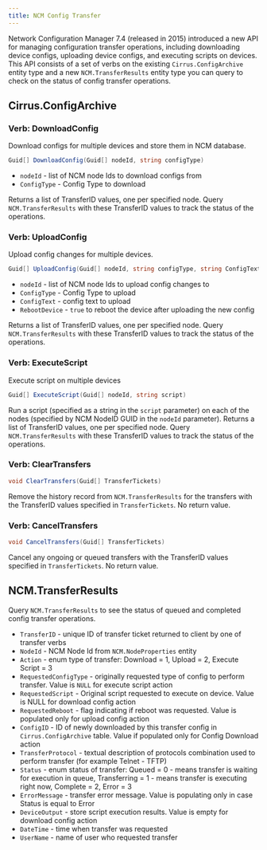 ```yaml
---
title: NCM Config Transfer
---
```


Network Configuration Manager 7.4 (released in 2015) introduced a new API for managing configuration transfer operations, including downloading device configs, uploading device configs, and executing scripts on devices.
This API consists of a set of verbs on the existing `Cirrus.ConfigArchive` entity type and a new `NCM.TransferResults` entity type you can query to check on the status of config transfer operations.

## Cirrus.ConfigArchive

### Verb: DownloadConfig

Download configs for multiple devices and store them in NCM database.

```csharp
Guid[] DownloadConfig(Guid[] nodeId, string configType)
```

* `nodeId` - list of NCM node Ids to download configs from
* `ConfigType` - Config Type to download

Returns a list of TransferID values, one per specified node.
Query `NCM.TransferResults` with these TransferID values to track the status of the operations.

### Verb: UploadConfig

Upload config changes for multiple devices.

```csharp
Guid[] UploadConfig(Guid[] nodeId, string configType, string ConfigText, bool RebootDevice)
```

* `nodeId` - list of NCM node Ids to upload config changes to
* `ConfigType` - Config Type to upload
* `ConfigText` - config text to upload
* `RebootDevice` - `true` to reboot the device after uploading the new config

Returns a list of TransferID values, one per specified node.
Query `NCM.TransferResults` with these TransferID values to track the status of the operations.

### Verb: ExecuteScript

Execute script on multiple devices

```csharp
Guid[] ExecuteScript(Guid[] nodeId, string script)
```

Run a script (specified as a string in the `script` parameter) on each of the nodes (specified by NCM NodeID GUID in the `nodeId` parameter).
Returns a list of TransferID values, one per specified node.
Query `NCM.TransferResults` with these TransferID values to track the status of the operations.

### Verb: ClearTransfers

```csharp
void ClearTransfers(Guid[] TransferTickets)
```

Remove the history record from `NCM.TransferResults` for the transfers with the TransferID values specified in `TransferTickets`.
No return value.

### Verb: CancelTransfers

```csharp
void CancelTransfers(Guid[] TransferTickets)
```

Cancel any ongoing or queued transfers with the TransferID values specified in `TransferTickets`.
No return value.

## NCM.TransferResults

Query `NCM.TransferResults` to see the status of queued and completed config transfer operations.

* `TransferID` - unique ID of transfer ticket returned to client by one of transfer verbs
* `NodeId` - NCM Node Id from `NCM.NodeProperties` entity
* `Action` - enum type of transfer: Download = 1, Upload = 2, Execute Script = 3 
* `RequestedConfigType` - originally requested type of config to perform transfer. Value is `NULL` for execute script action 
* `RequestedScript` - Original script requested to execute on device. Value is NULL for download config action 
* `RequestedReboot` - flag indicating if reboot was requested. Value is populated only for upload config action
* `ConfigID` - ID of newly downloaded by this transfer config in `Cirrus.ConfigArchive` table. Value if populated only for Config Download action
* `TransferProtocol` - textual description of protocols combination used to perform transfer (for example Telnet - TFTP)
* `Status` - enum status of transfer: Queued = 0 - means transfer is waiting for execution in queue, Transferring = 1 - means transfer is executing right now, Complete = 2, Error = 3
* `ErrorMessage` - transfer error message. Value is populating only in case Status is equal to Error
* `DeviceOutput` - store script execution results. Value is empty for download config action
* `DateTime` - time when transfer was requested
* `UserName` - name of user who requested transfer
